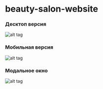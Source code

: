 # beauty-salon-website
### Десктоп версия ###
![alt tag](https://sun1-25.userapi.com/PwQRbYbE_ea2TXAIfErMme9E1tR2DWdHoNcHgw/Tx9QHL6hxNQ.jpg "Десктоп версия")
### Мобильная версия ###
![alt tag](https://sun1-83.userapi.com/9tjm3gJwJT7kGQBPBfqo01kNr8garD7nxYk-kg/Bd5yqO-hfNI.jpg "Мобильная версия")
### Модальное окно ###
![alt tag](https://sun1-17.userapi.com/90fbJtWHmGcFbPTO2hU5SxYD82-vjvY9nn9IsQ/rbcC_GQh0A8.jpg "Модальное окно")

